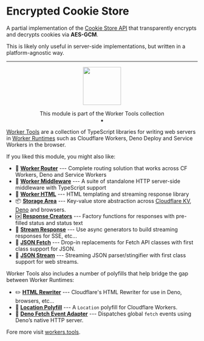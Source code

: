 # Encrypted Cookie Store
A partial implementation of the [Cookie Store API](https://wicg.github.io/cookie-store)
that transparently encrypts and decrypts cookies via __AES-GCM__.

This is likely only useful in server-side implementations, 
but written in a platform-agnostic way.

--------

<p align="center"><a href="https://workers.tools"><img src="https://workers.tools/assets/img/logo.svg" width="100" height="100" /></a>
<p align="center">This module is part of the Worker Tools collection<br/>⁕

[Worker Tools](https://workers.tools) are a collection of TypeScript libraries for writing web servers in [Worker Runtimes](https://workers.js.org) such as Cloudflare Workers, Deno Deploy and Service Workers in the browser. 

If you liked this module, you might also like:

- 🧭 [__Worker Router__][router] --- Complete routing solution that works across CF Workers, Deno and Service Workers
- 🔋 [__Worker Middleware__][middleware] --- A suite of standalone HTTP server-side middleware with TypeScript support
- 📄 [__Worker HTML__][html] --- HTML templating and streaming response library
- 📦 [__Storage Area__][kv-storage] --- Key-value store abstraction across [Cloudflare KV][cloudflare-kv-storage], [Deno][deno-kv-storage] and browsers.
- 🆗 [__Response Creators__][response-creators] --- Factory functions for responses with pre-filled status and status text
- 🎏 [__Stream Response__][stream-response] --- Use async generators to build streaming responses for SSE, etc...
- 🥏 [__JSON Fetch__][json-fetch] --- Drop-in replacements for Fetch API classes with first class support for JSON.
- 🦑 [__JSON Stream__][json-stream] --- Streaming JSON parser/stingifier with first class support for web streams.

Worker Tools also includes a number of polyfills that help bridge the gap between Worker Runtimes:
- ✏️ [__HTML Rewriter__][html-rewriter] --- Cloudflare's HTML Rewriter for use in Deno, browsers, etc...
- 📍 [__Location Polyfill__][location-polyfill] --- A `Location` polyfill for Cloudflare Workers.
- 🦕 [__Deno Fetch Event Adapter__][deno-fetch-event-adapter] --- Dispatches global `fetch` events using Deno’s native HTTP server.

[router]: https://workers.tools/router
[middleware]: https://workers.tools/middleware
[html]: https://workers.tools/html
[kv-storage]: https://workers.tools/kv-storage
[cloudflare-kv-storage]: https://workers.tools/cloudflare-kv-storage
[deno-kv-storage]: https://workers.tools/deno-kv-storage
[kv-storage-polyfill]: https://workers.tools/kv-storage-polyfill
[response-creators]: https://workers.tools/response-creators
[stream-response]: https://workers.tools/stream-response
[json-fetch]: https://workers.tools/json-fetch
[json-stream]: https://workers.tools/json-stream
[request-cookie-store]: https://workers.tools/request-cookie-store
[extendable-promise]: https://workers.tools/extendable-promise
[html-rewriter]: https://workers.tools/html-rewriter
[location-polyfill]: https://workers.tools/location-polyfill
[deno-fetch-event-adapter]: https://workers.tools/deno-fetch-event-adapter

Fore more visit [workers.tools](https://workers.tools).
